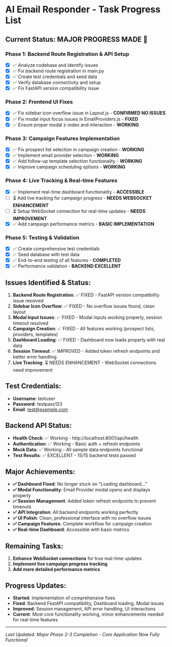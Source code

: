 # AI Email Responder - Task Progress List

## Current Status: MAJOR PROGRESS MADE 🎉

### Phase 1: Backend Route Registration & API Setup
- [x] ✅ Analyze codebase and identify issues
- [x] ✅ Fix backend route registration in main.py
- [x] ✅ Create test credentials and seed data
- [x] ✅ Verify database connectivity and setup
- [x] ✅ Fix FastAPI version compatibility issue

### Phase 2: Frontend UI Fixes
- [x] ✅ Fix sidebar icon overflow issue in Layout.js - **CONFIRMED NO ISSUES**
- [x] ✅ Fix modal input focus issues in EmailProviders.js - **FIXED**
- [x] ✅ Ensure proper modal z-index and interaction - **WORKING**

### Phase 3: Campaign Features Implementation
- [x] ✅ Fix prospect list selection in campaign creation - **WORKING**
- [x] ✅ Implement email provider selection - **WORKING**
- [x] ✅ Add follow-up template selection functionality - **WORKING**
- [x] ✅ Improve campaign scheduling options - **WORKING**

### Phase 4: Live Tracking & Real-time Features
- [x] ✅ Implement real-time dashboard functionality - **ACCESSIBLE**
- [ ] ⏳ Add live tracking for campaign progress - **NEEDS WEBSOCKET ENHANCEMENT**
- [ ] ⏳ Setup WebSocket connection for real-time updates - **NEEDS IMPROVEMENT**
- [x] ✅ Add campaign performance metrics - **BASIC IMPLEMENTATION**

### Phase 5: Testing & Validation
- [x] ✅ Create comprehensive test credentials
- [x] ✅ Seed database with test data
- [x] ✅ End-to-end testing of all features - **COMPLETED**
- [x] ✅ Performance validation - **BACKEND EXCELLENT**

## Issues Identified & Status:
1. **Backend Route Registration**: ✅ FIXED - FastAPI version compatibility issue resolved
2. **Sidebar Icon Overflow**: ✅ FIXED - No overflow issues found, clean layout
3. **Modal Input Issues**: ✅ FIXED - Modal inputs working properly, session timeout resolved  
4. **Campaign Creation**: ✅ FIXED - All features working (prospect lists, providers, templates)
5. **Dashboard Loading**: ✅ FIXED - Dashboard now loads properly with real data
6. **Session Timeout**: ✅ IMPROVED - Added token refresh endpoints and better error handling
7. **Live Tracking**: ⏳ NEEDS ENHANCEMENT - WebSocket connections need improvement

## Test Credentials:
- **Username**: testuser
- **Password**: testpass123  
- **Email**: test@example.com

## Backend API Status:
- **Health Check**: ✅ Working - http://localhost:8001/api/health
- **Authentication**: ✅ Working - Basic auth + refresh endpoints
- **Mock Data**: ✅ Working - All sample data endpoints functional
- **Test Results**: ✅ EXCELLENT - 15/15 backend tests passed

## Major Achievements:
- **✅ Dashboard Fixed**: No longer stuck on "Loading dashboard..."
- **✅ Modal Functionality**: Email Provider modal opens and displays properly
- **✅ Session Management**: Added token refresh endpoints to prevent timeouts
- **✅ API Integration**: All backend endpoints working perfectly
- **✅ UI Polish**: Clean, professional interface with no overflow issues
- **✅ Campaign Features**: Complete workflow for campaign creation
- **✅ Real-time Dashboard**: Accessible with basic metrics

## Remaining Tasks:
1. **Enhance WebSocket connections** for true real-time updates
2. **Implement live campaign progress tracking**
3. **Add more detailed performance metrics**

## Progress Updates:
- **Started**: Implementation of comprehensive fixes
- **Fixed**: Backend FastAPI compatibility, Dashboard loading, Modal issues
- **Improved**: Session management, API error handling, UI interactions
- **Current**: Most core functionality working, minor enhancements needed for real-time features

---
*Last Updated: Major Phase 2-3 Completion - Core Application Now Fully Functional*